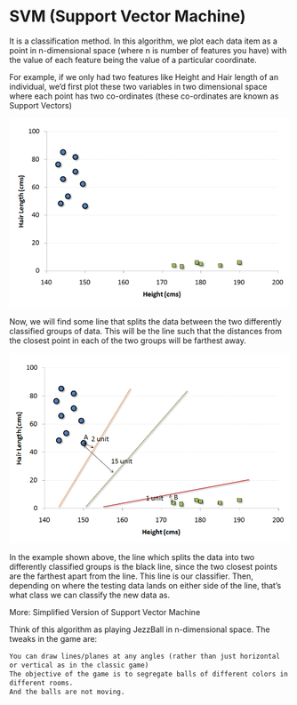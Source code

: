 # SVM (Support Vector Machine)

It is a classification method. In this algorithm, we plot each data item as a point in n-dimensional space (where n is number of features you have) with the value of each feature being the value of a particular coordinate.

For example, if we only had two features like Height and Hair length of an individual, we’d first plot these two variables in two dimensional space where each point has two co-ordinates (these co-ordinates are known as Support Vectors)

![](SVM1.png)

Now, we will find some line that splits the data between the two differently classified groups of data. This will be the line such that the distances from the closest point in each of the two groups will be farthest away.

![](SVM2.png)

In the example shown above, the line which splits the data into two differently classified groups is the black line, since the two closest points are the farthest apart from the line. This line is our classifier. Then, depending on where the testing data lands on either side of the line, that’s what class we can classify the new data as.

More: Simplified Version of Support Vector Machine

Think of this algorithm as playing JezzBall in n-dimensional space. The tweaks in the game are:

    You can draw lines/planes at any angles (rather than just horizontal or vertical as in the classic game)
    The objective of the game is to segregate balls of different colors in different rooms.
    And the balls are not moving.
